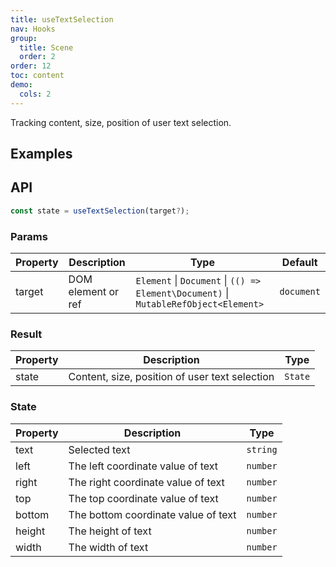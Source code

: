 ```yaml
---
title: useTextSelection
nav: Hooks
group:
  title: Scene
  order: 2
order: 12
toc: content
demo:
  cols: 2
---
```


Tracking content, size, position of user text selection.

## Examples

<!-- prettier-ignore -->
<code src="./demo/demo1.tsx"></code>
<code src="./demo/demo2.tsx"></code>
<code src="./demo/demo3.tsx"></code>

## API

```typescript
const state = useTextSelection(target?);
```

### Params

| Property | Description | Type | Default |
| --- | --- | --- | --- |
| target | DOM element or ref | `Element` \| `Document` \| `(() => Element\Document)` \| `MutableRefObject<Element>` | `document` |

### Result

| Property | Description                                    | Type    |
| -------- | ---------------------------------------------- | ------- |
| state    | Content, size, position of user text selection | `State` |

### State

| Property | Description                         | Type     |
| -------- | ----------------------------------- | -------- |
| text     | Selected text                       | `string` |
| left     | The left coordinate value of text   | `number` |
| right    | The right coordinate value of text  | `number` |
| top      | The top coordinate value of text    | `number` |
| bottom   | The bottom coordinate value of text | `number` |
| height   | The height of text                  | `number` |
| width    | The width of text                   | `number` |
